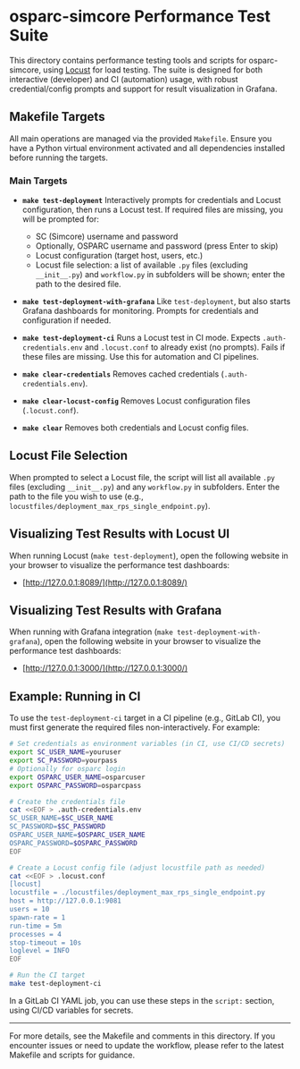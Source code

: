 # osparc-simcore Performance Test Suite

This directory contains performance testing tools and scripts for osparc-simcore, using [Locust](https://locust.io/) for load testing. The suite is designed for both interactive (developer) and CI (automation) usage, with robust credential/config prompts and support for result visualization in Grafana.

## Makefile Targets

All main operations are managed via the provided `Makefile`. Ensure you have a Python virtual environment activated and all dependencies installed before running the targets.

### Main Targets

- **`make test-deployment`**
  Interactively prompts for credentials and Locust configuration, then runs a Locust test. If required files are missing, you will be prompted for:
  - SC (Simcore) username and password
  - Optionally, OSPARC username and password (press Enter to skip)
  - Locust configuration (target host, users, etc.)
  - Locust file selection: a list of available `.py` files (excluding `__init__.py`) and `workflow.py` in subfolders will be shown; enter the path to the desired file.

- **`make test-deployment-with-grafana`**
  Like `test-deployment`, but also starts Grafana dashboards for monitoring. Prompts for credentials and configuration if needed.

- **`make test-deployment-ci`**
  Runs a Locust test in CI mode. Expects `.auth-credentials.env` and `.locust.conf` to already exist (no prompts). Fails if these files are missing. Use this for automation and CI pipelines.

- **`make clear-credentials`**
  Removes cached credentials (`.auth-credentials.env`).

- **`make clear-locust-config`**
  Removes Locust configuration files (`.locust.conf`).

- **`make clear`**
  Removes both credentials and Locust config files.



## Locust File Selection

When prompted to select a Locust file, the script will list all available `.py` files (excluding `__init__.py`) and any `workflow.py` in subfolders. Enter the path to the file you wish to use (e.g., `locustfiles/deployment_max_rps_single_endpoint.py`).

## Visualizing Test Results with Locust UI

When running Locust (`make test-deployment`), open the following website in your browser to visualize the performance test dashboards:

- [http://127.0.0.1:8089/](http://127.0.0.1:8089/)

## Visualizing Test Results with Grafana

When running with Grafana integration (`make test-deployment-with-grafana`), open the following website in your browser to visualize the performance test dashboards:

- [http://127.0.0.1:3000/](http://127.0.0.1:3000/)

## Example: Running in CI

To use the `test-deployment-ci` target in a CI pipeline (e.g., GitLab CI), you must first generate the required files non-interactively. For example:

```sh
# Set credentials as environment variables (in CI, use CI/CD secrets)
export SC_USER_NAME=youruser
export SC_PASSWORD=yourpass
# Optionally for osparc login
export OSPARC_USER_NAME=osparcuser
export OSPARC_PASSWORD=osparcpass

# Create the credentials file
cat <<EOF > .auth-credentials.env
SC_USER_NAME=$SC_USER_NAME
SC_PASSWORD=$SC_PASSWORD
OSPARC_USER_NAME=$OSPARC_USER_NAME
OSPARC_PASSWORD=$OSPARC_PASSWORD
EOF

# Create a Locust config file (adjust locustfile path as needed)
cat <<EOF > .locust.conf
[locust]
locustfile = ./locustfiles/deployment_max_rps_single_endpoint.py
host = http://127.0.0.1:9081
users = 10
spawn-rate = 1
run-time = 5m
processes = 4
stop-timeout = 10s
loglevel = INFO
EOF

# Run the CI target
make test-deployment-ci
```

In a GitLab CI YAML job, you can use these steps in the `script:` section, using CI/CD variables for secrets.

---

For more details, see the Makefile and comments in this directory. If you encounter issues or need to update the workflow, please refer to the latest Makefile and scripts for guidance.

